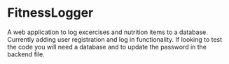 # FitnessLogger
A web application to log excercises and nutrition items to a database.
Currently adding user registration and log in functionality.
If looking to test the code you will need a database and to update the password in the backend file.
